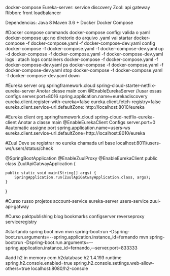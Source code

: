 docker-compose
Eureka-server: service discovery
Zool: api gateway
Ribbon: front loadbalancer

Dependencias:
Java 8
Maven 3.6 +
Docker
Docker Compose


#Docker compose commands
docker-compose config: valida o yaml
docker-compose up: no diretorio do arquivo .yaml vai startar
docker-compose -f docker-compose.yaml -f docker-compose-dev.yaml config
docker-compose -f docker-compose.yaml -f docker-compose-dev.yaml up -d
docker-compose -f docker-compose.yaml -f docker-compose-dev.yaml logs : atach logs containers
docker-compose -f docker-compose.yaml -f docker-compose-dev.yaml ps
docker-compose -f docker-compose.yaml -f docker-compose-dev.yaml stop
docker-compose -f docker-compose.yaml -f docker-compose-dev.yaml down

#Eureka server
		<dependency>
			<groupId>org.springframework.cloud</groupId>
			<artifactId>spring-cloud-starter-netflix-eureka-server</artifactId>
		</dependency>
Anotar clesse main com @EnableEurekaServer
//usar essas configs
server.port=8016
spring.application.name=eurekadiscovery
eureka.client.register-with-eureka=false
eureka.client.fetch-registry=false
eureka.client.service-url.defaultZone: http://localhost:8010/eureka

#Eureka client
		<dependency>
			<groupId>org.springframework.cloud</groupId>
			<artifactId>spring-cloud-netflix-eureka-client</artifactId>
		</dependency>
Anotar a classe main @EnableEurekaClient
Configs
server.port=0
#automatic assigne port
spring.application.name=users-ws
eureka.client.service-url.defaultZone=http://localhost:8010/eureka

#Zuul
Deve se registrar no eureka
chamada url base localhost:8011/users-ws/users/status/check

@SpringBootApplication
@EnableZuulProxy
@EnableEurekaClient
public class ZuulApiGatwayApplication {

	public static void main(String[] args) {
		SpringApplication.run(ZuulApiGatwayApplication.class, args);
	}

}

#Curso russo projetos
account-service
eureka-server
users-service
zuul-api-gatway

#Curso paktpublishing
blog
bookmarks
configserver
reverseproxy
serviceregistry


#startando spring boot mvn
mvn spring-boot:run -Dspring-boot.run.arguments=--spring.application.instance_id=fernando
mvn spring-boot:run -Dspring-boot.run.arguments=--spring.application.instance_id=fernando,--server.port=833333

#add h2 in memory
		<dependency>
			<groupId>com.h2database</groupId>
			<artifactId>h2</artifactId>
			<version>1.4.193</version>
			<scope>runtime</scope>
		</dependency>
spring.h2.console.enabled=true
spring.h2.console.settings.web-allow-others=true
localhost:8080/h2-console
